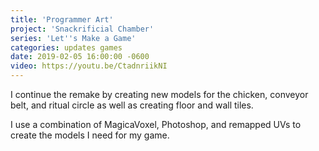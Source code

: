 ```yaml
---
title: 'Programmer Art'
project: 'Snackrificial Chamber'
series: 'Let''s Make a Game'
categories: updates games
date: 2019-02-05 16:00:00 -0600
video: https://youtu.be/CtadnriikNI
---
```

I continue the remake by creating new models for the chicken, conveyor belt, and ritual circle as well as creating floor and wall tiles.

<!-- more -->

I use a combination of MagicaVoxel, Photoshop, and remapped UVs to create the models I need for my game.